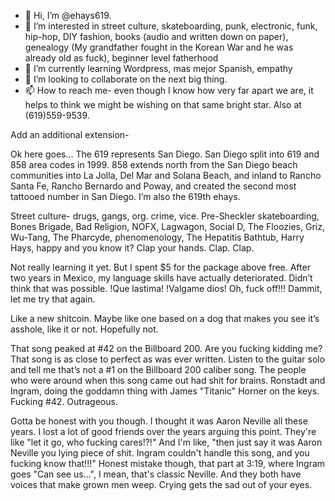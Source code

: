 - 👋 Hi, I’m @ehays619.
- 👀 I’m interested in street culture, skateboarding, punk, electronic, funk, hip-hop, DIY fashion, books (audio and written down on paper), genealogy (My grandfather fought in the Korean War and he was already old as fuck), beginner level fatherhood
- 🌱 I’m currently learning Wordpress, mas mejor Spanish, empathy
- 💞️ I’m looking to collaborate on the next big thing.
- 📫 How to reach me- even though I know how very far apart we are, it helps to think we might be wishing on that same bright star. Also at (619)559-9539.


Add an additional extension-

Ok here goes... The 619 represents San Diego. San Diego split into 619 and 858 area codes in 1999. 858 extends north from the San Diego beach communities into La Jolla, Del Mar and Solana Beach, and inland to Rancho Santa Fe, Rancho Bernardo and Poway, and created the second most tattooed number in San Diego. I’m also the 619th ehays.

Street culture- drugs, gangs, org. crime, vice. Pre-Sheckler skateboarding, Bones Brigade, Bad Religion, NOFX, Lagwagon, Social D, The Floozies, Griz, Wu-Tang, The Pharcyde, phenomenology, The Hepatitis Bathtub, Harry Hays, happy and you know it? Clap your hands. Clap. Clap.

Not really learning it yet. But I spent $5 for the package above free. After two years in Mexico, my language skills have actually deteriorated. Didn’t think that was possible. !Que lastima! !Valgame dios! Oh, fuck off!!! Dammit, let me try that again.

Like a new shitcoin. Maybe like one based on a dog that makes you see it’s asshole, like it or not. Hopefully not.

That song peaked at #42 on the Billboard 200. Are you fucking kidding me? That song is as close to perfect as was ever written. Listen to the guitar solo and tell me that’s not a  #1 on the Billboard 200 caliber song. The people who were around when this song came out had shit for brains. Ronstadt and Ingram, doing the goddamn thing with James "Titanic" Horner on the keys. Fucking #42. Outrageous. 

Gotta be honest with you though. I thought it was Aaron Neville all these years. I lost a lot of good friends over the years arguing this point. They're like "let it go, who fucking cares!?!" And I'm like, "then just say it was Aaron Neville you lying piece of shit. Ingram couldn't handle this song, and you fucking know that!!!" Honest mistake though, that part at 3:19, where Ingram goes "Can see us...", I mean, that's classic Neville. 
And they both have voices that make grown men weep. Crying gets the sad out of your eyes.
<!---
ehays619/ehays619 is a ✨ special ✨ repository because its `README.md` (this file) appears on your GitHub profile.
You can click the Preview link to take a look at your changes.
--->
